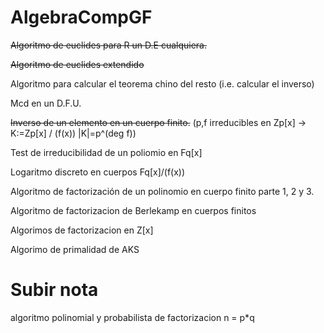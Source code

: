 # AlgebraCompGF

~~Algoritmo de euclides para R un D.E cualquiera.~~

~~Algoritmo de euclides extendido~~

Algoritmo para calcular el teorema chino del resto (i.e. calcular el inverso)

Mcd en un D.F.U.


~~Inverso de un elemento en un cuerpo finito.~~
(p,f irreducibles en Zp[x] -> K:=Zp[x] / (f(x)) |K|=p^(deg f))

Test de irreducibilidad de un poliomio en Fq[x]

Logaritmo discreto en cuerpos Fq[x]/(f(x))

Algoritmo de factorización de un polinomio en cuerpo finito parte 1, 2 y 3.

Algoritmo de factorizacion de Berlekamp en cuerpos finitos 

Algorimos de factorizacion en Z[x]

Algorimo de primalidad de AKS


# Subir nota

algoritmo polinomial y probabilista de factorizacion n = p*q
